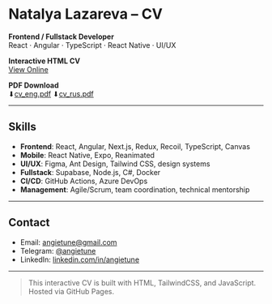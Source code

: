 # Natalya Lazareva – CV

**Frontend / Fullstack Developer**  
React · Angular · TypeScript · React Native · UI/UX

**Interactive HTML CV**  
[View Online](https://angietune.github.io/CV/)

**PDF Download**  
⬇[cv_eng.pdf](https://github.com/angietune/CV/raw/main/cv_eng.pdf) 
⬇[cv_rus.pdf](https://github.com/angietune/CV/raw/main/cv_rus.pdf)

---

## Skills

- **Frontend**: React, Angular, Next.js, Redux, Recoil, TypeScript, Canvas
- **Mobile**: React Native, Expo, Reanimated
- **UI/UX**: Figma, Ant Design, Tailwind CSS, design systems
- **Fullstack**: Supabase, Node.js, C#, Docker
- **CI/CD**: GitHub Actions, Azure DevOps
- **Management**: Agile/Scrum, team coordination, technical mentorship

---

## Contact

- Email: [angietune@gmail.com](mailto:angietune@gmail.com)
- Telegram: [@angietune](https://t.me/angietune)
- LinkedIn: [linkedin.com/in/angietune](https://linkedin.com/in/angietune)

---

> This interactive CV is built with HTML, TailwindCSS, and JavaScript. Hosted via GitHub Pages.
